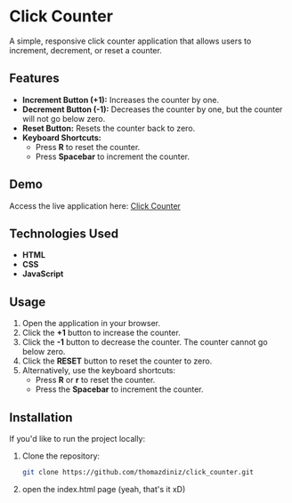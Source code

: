 # Click Counter

A simple, responsive click counter application that allows users to increment, decrement, or reset a counter. 

## Features

- **Increment Button (+1):** Increases the counter by one.
- **Decrement Button (-1):** Decreases the counter by one, but the counter will not go below zero.
- **Reset Button:** Resets the counter back to zero.
- **Keyboard Shortcuts:** 
  - Press **R** to reset the counter.
  - Press **Spacebar** to increment the counter.

## Demo

Access the live application here: [Click Counter](https://thomazdiniz.github.io/click_counter/)

## Technologies Used

- **HTML**
- **CSS**
- **JavaScript**

## Usage

1. Open the application in your browser.
2. Click the **+1** button to increase the counter.
3. Click the **-1** button to decrease the counter. The counter cannot go below zero.
4. Click the **RESET** button to reset the counter to zero.
5. Alternatively, use the keyboard shortcuts:
   - Press **R** or **r** to reset the counter.
   - Press the **Spacebar** to increment the counter.

## Installation

If you'd like to run the project locally:

1. Clone the repository:
   ```bash
   git clone https://github.com/thomazdiniz/click_counter.git

2. open the index.html page (yeah, that's it xD)
